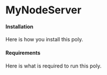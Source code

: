 # MyNodeServer

#### Installation

Here is how you install this poly.

#### Requirements

Here is what is required to run this poly.

